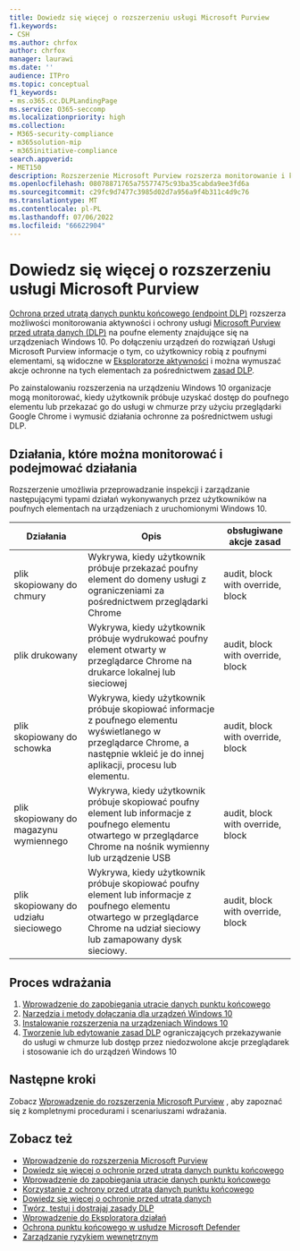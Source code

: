 ```yaml
---
title: Dowiedz się więcej o rozszerzeniu usługi Microsoft Purview
f1.keywords:
- CSH
ms.author: chrfox
author: chrfox
manager: laurawi
ms.date: ''
audience: ITPro
ms.topic: conceptual
f1_keywords:
- ms.o365.cc.DLPLandingPage
ms.service: O365-seccomp
ms.localizationpriority: high
ms.collection:
- M365-security-compliance
- m365solution-mip
- m365initiative-compliance
search.appverid:
- MET150
description: Rozszerzenie Microsoft Purview rozszerza monitorowanie i kontrolę działań dotyczących plików i akcji ochronnych na przeglądarkę Google Chrome
ms.openlocfilehash: 08078871765a75577475c93ba35cabda9ee3fd6a
ms.sourcegitcommit: c29fc9d7477c3985d02d7a956a9f4b311c4d9c76
ms.translationtype: MT
ms.contentlocale: pl-PL
ms.lasthandoff: 07/06/2022
ms.locfileid: "66622904"
---
```

# <a name="learn-about-the-microsoft-purview-extension"></a>Dowiedz się więcej o rozszerzeniu usługi Microsoft Purview

[Ochrona przed utratą danych punktu końcowego (endpoint DLP)](endpoint-dlp-learn-about.md) rozszerza możliwości monitorowania aktywności i ochrony usługi [Microsoft Purview przed utratą danych (DLP)](dlp-learn-about-dlp.md) na poufne elementy znajdujące się na urządzeniach Windows 10. Po dołączeniu urządzeń do rozwiązań Usługi Microsoft Purview informacje o tym, co użytkownicy robią z poufnymi elementami, są widoczne w [Eksploratorze aktywności](data-classification-activity-explorer.md) i można wymuszać akcje ochronne na tych elementach za pośrednictwem [zasad DLP](create-test-tune-dlp-policy.md).

Po zainstalowaniu rozszerzenia na urządzeniu Windows 10 organizacje mogą monitorować, kiedy użytkownik próbuje uzyskać dostęp do poufnego elementu lub przekazać go do usługi w chmurze przy użyciu przeglądarki Google Chrome i wymusić działania ochronne za pośrednictwem usługi DLP.  

## <a name="activities-you-can-monitor-and-take-action-on"></a>Działania, które można monitorować i podejmować działania

Rozszerzenie umożliwia przeprowadzanie inspekcji i zarządzanie następującymi typami działań wykonywanych przez użytkowników na poufnych elementach na urządzeniach z uruchomionymi Windows 10.

Działania |Opis  | obsługiwane akcje zasad|
|---------|---------|---------|
|plik skopiowany do chmury  | Wykrywa, kiedy użytkownik próbuje przekazać poufny element do domeny usługi z ograniczeniami za pośrednictwem przeglądarki Chrome |audit, block with override, block|
|plik drukowany  |Wykrywa, kiedy użytkownik próbuje wydrukować poufny element otwarty w przeglądarce Chrome na drukarce lokalnej lub sieciowej |audit, block with override, block|
|plik skopiowany do schowka |Wykrywa, kiedy użytkownik próbuje skopiować informacje z poufnego elementu wyświetlanego w przeglądarce Chrome, a następnie wkleić je do innej aplikacji, procesu lub elementu. |audit, block with override, block|
|plik skopiowany do magazynu wymiennego    | Wykrywa, kiedy użytkownik próbuje skopiować poufny element lub informacje z poufnego elementu otwartego w przeglądarce Chrome na nośnik wymienny lub urządzenie USB |audit, block with override, block|
|plik skopiowany do udziału sieciowego  |Wykrywa, kiedy użytkownik próbuje skopiować poufny element lub informacje z poufnego elementu otwartego w przeglądarce Chrome na udział sieciowy lub zamapowany dysk sieciowy.|audit, block with override, block |

## <a name="deployment-process"></a>Proces wdrażania
1. [Wprowadzenie do zapobiegania utracie danych punktu końcowego](endpoint-dlp-getting-started.md)
2. [Narzędzia i metody dołączania dla urządzeń Windows 10](device-onboarding-overview.md)
3. [Instalowanie rozszerzenia na urządzeniach Windows 10](dlp-chrome-get-started.md)
4. [Tworzenie lub edytowanie zasad DLP](create-test-tune-dlp-policy.md) ograniczających przekazywanie do usługi w chmurze lub dostęp przez niedozwolone akcje przeglądarek i stosowanie ich do urządzeń Windows 10

## <a name="next-steps"></a>Następne kroki

Zobacz [Wprowadzenie do rozszerzenia Microsoft Purview](dlp-chrome-get-started.md) , aby zapoznać się z kompletnymi procedurami i scenariuszami wdrażania.

## <a name="see-also"></a>Zobacz też

- [Wprowadzenie do rozszerzenia Microsoft Purview](dlp-chrome-get-started.md)
- [Dowiedz się więcej o ochronie przed utratą danych punktu końcowego](endpoint-dlp-learn-about.md)
- [Wprowadzenie do zapobiegania utracie danych punktu końcowego](endpoint-dlp-getting-started.md)
- [Korzystanie z ochrony przed utratą danych punktu końcowego](endpoint-dlp-using.md)
- [Dowiedz się więcej o ochronie przed utratą danych](dlp-learn-about-dlp.md)
- [Twórz, testuj i dostrajaj zasady DLP](create-test-tune-dlp-policy.md)
- [Wprowadzenie do Eksploratora działań](data-classification-activity-explorer.md)
- [Ochrona punktu końcowego w usłudze Microsoft Defender](/windows/security/threat-protection/)
- [Zarządzanie ryzykiem wewnętrznym](insider-risk-management.md)
